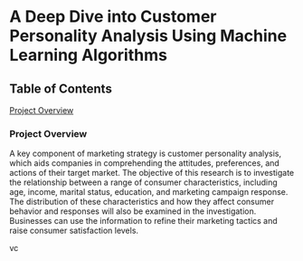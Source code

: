 # A Deep Dive into Customer Personality Analysis Using Machine Learning Algorithms
## Table of Contents
[Project Overview](#ProjectOverview)



### Project Overview
A key component of marketing strategy is customer
personality analysis, which aids companies in comprehending the
attitudes, preferences, and actions of their target market. The
objective of this research is to investigate the relationship
between a range of consumer characteristics, including age,
income, marital status, education, and marketing campaign
response. The distribution of these characteristics and how they
affect consumer behavior and responses will also be examined in
the investigation. Businesses can use the information to refine
their marketing tactics and raise consumer satisfaction levels.       

vc


